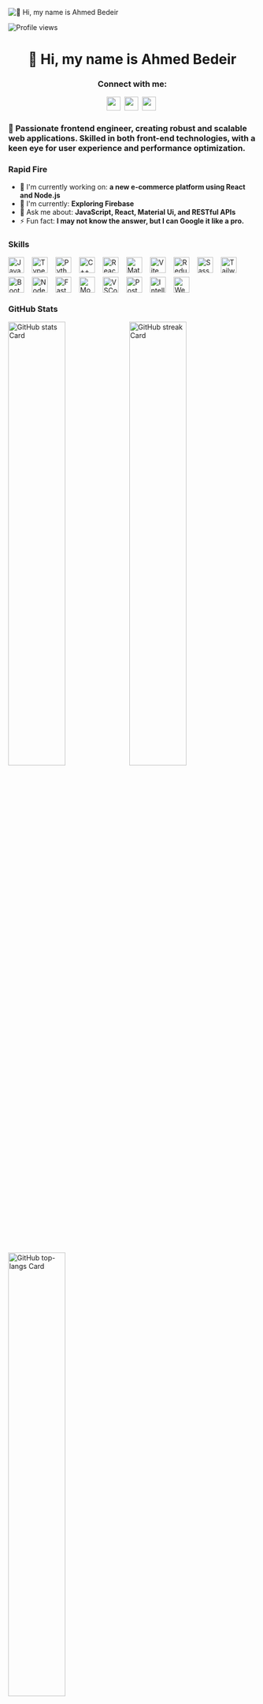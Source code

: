 ![👋 Hi, my name is Ahmed Bedeir](https://images-wixmp-ed30a86b8c4ca887773594c2.wixmp.com/f/c83c004e-1370-4756-88e5-4071de797088/dgdq8br-09cc7ad6-a021-47a5-b0e0-917b12b0f7a7.gif?token=eyJ0eXAiOiJKV1QiLCJhbGciOiJIUzI1NiJ9.eyJzdWIiOiJ1cm46YXBwOjdlMGQxODg5ODIyNjQzNzNhNWYwZDQxNWVhMGQyNmUwIiwiaXNzIjoidXJuOmFwcDo3ZTBkMTg4OTgyMjY0MzczYTVmMGQ0MTVlYTBkMjZlMCIsIm9iaiI6W1t7InBhdGgiOiJcL2ZcL2M4M2MwMDRlLTEzNzAtNDc1Ni04OGU1LTQwNzFkZTc5NzA4OFwvZGdkcThici0wOWNjN2FkNi1hMDIxLTQ3YTUtYjBlMC05MTdiMTJiMGY3YTcuZ2lmIn1dXSwiYXVkIjpbInVybjpzZXJ2aWNlOmZpbGUuZG93bmxvYWQiXX0.tqRMtE-b2QiI2nnefNxSDMJvZCcYqFmq2ccg_Xfzqb8)

![Profile views](https://komarev.com/ghpvc/?username=AhmedBedeir&label=Profile%20views&color=0e75b6&style=flat)

<div id="toc">
  <ul align="center" style="list-style: none">
    <summary>
      <h1>
        👋 Hi, my name is Ahmed Bedeir
      </h1>
    </summary>
  </ul>
</div>

**<h3 align="center">Connect with me:</h3>** 
<p align="center"><a href="https://www.linkedin.com/in/ahmed-bedeir" target="_blank"><img src="https://img.shields.io/badge/LinkedIn-0077B5?style=for-the-badge&logo=linkedin&logoColor=white" height="28" style="margin-right: 4px"></a> <a href="https://twitter.com/bedeir0" target="_blank"><img src="https://img.shields.io/badge/Twitter-000000?style=for-the-badge&logo=X&logoColor=white" height="28" style="margin-right: 4px"></a> <a href="https://codeforces.com/profile/Bedeir" target="_blank"><img src="https://img.shields.io/badge/Codeforces-445f9d?style=for-the-badge&logo=Codeforces&logoColor=white" height="28" style="margin-right: 4px"></a></p>

 **<h3 align="left">🚀 Passionate frontend engineer, creating robust and scalable web applications. Skilled in both front-end technologies, with a keen eye for user experience and performance optimization.</h3>**

**<h3 align="left">Rapid Fire</h3>**

- 💼 I'm currently working on: **a new e-commerce platform using React and Node.js**
- 🌱 I'm currently: **Exploring Firebase**
- 💬 Ask me about: **JavaScript, React, Material Ui, and RESTful APIs**
- ⚡ Fun fact: **I may not know the answer, but I can Google it like a pro.**

 **<h3 align="left">Skills</h3>**

<div style="display: flex; flex-wrap: wrap; gap: 8px; justify-content: left;"><img src="https://skillicons.dev/icons?i=javascript" height="32" alt="JavaScript" style="margin-right: 8px"> <img src="https://skillicons.dev/icons?i=typescript" height="32" alt="TypeScript" style="margin-right: 8px"> <img src="https://skillicons.dev/icons?i=python" height="32" alt="Python" style="margin-right: 8px"> <img src="https://skillicons.dev/icons?i=cpp" height="32" alt="C++" style="margin-right: 8px"> <img src="https://skillicons.dev/icons?i=react" height="32" alt="React" style="margin-right: 8px"> <img src="https://skillicons.dev/icons?i=materialui" height="32" alt="Material UI" style="margin-right: 8px"> <img src="https://skillicons.dev/icons?i=vite" height="32" alt="Vite" style="margin-right: 8px"> <img src="https://skillicons.dev/icons?i=redux" height="32" alt="Redux" style="margin-right: 8px"> <img src="https://skillicons.dev/icons?i=sass" height="32" alt="Sass" style="margin-right: 8px"> <img src="https://skillicons.dev/icons?i=tailwind" height="32" alt="Tailwind CSS" style="margin-right: 8px"> <img src="https://skillicons.dev/icons?i=bootstrap" height="32" alt="Bootstrap" style="margin-right: 8px"> <img src="https://skillicons.dev/icons?i=nodejs" height="32" alt="Node.js" style="margin-right: 8px"> <img src="https://skillicons.dev/icons?i=fastapi" height="32" alt="FastAPI" style="margin-right: 8px"> <img src="https://skillicons.dev/icons?i=mongodb" height="32" alt="MongoDB" style="margin-right: 8px"> <img src="https://skillicons.dev/icons?i=vscode" height="32" alt="VSCode" style="margin-right: 8px"> <img src="https://skillicons.dev/icons?i=postman" height="32" alt="Postman" style="margin-right: 8px"> <img src="https://skillicons.dev/icons?i=idea" height="32" alt="Intellij" style="margin-right: 8px"> <img src="https://skillicons.dev/icons?i=webstorm" height="32" alt="WebStorm" style="margin-right: 8px"></div>

 **<h3 align="left">GitHub Stats</h3>**

<p align="left">
  <img width="48%" src="https://github-readme-stats.vercel.app/api?username=AhmedBedeir&theme=react&hide_title=false&hide_rank=false&show_icons=false&include_all_commits=false&count_private=true&line_height=23" alt="GitHub stats Card" />
  <img width="48%" src="https://streak-stats.demolab.com/?user=AhmedBedeir&theme=react&hide_border=false&date_format=M+j%5B%2C+Y%5D&mode=daily&hide_total_contributions=false&hide_current_streak=false&hide_longest_streak=false&card_height=200" alt="GitHub streak Card" />
</p>

<p align="left">
  <img width="48%" src="https://github-readme-stats.vercel.app/api/top-langs?username=AhmedBedeir&theme=react&hide_title=false&layout=compact&langs_count=6&hide_progress=false&card_width=400" alt="GitHub top-langs Card" />
</p>

